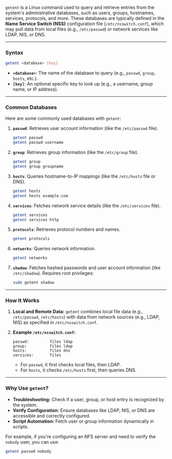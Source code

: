 `getent` is a Linux command used to query and retrieve entries from the system's administrative databases, such as users, groups, hostnames, services, protocols, and more. These databases are typically defined in the **Name Service Switch (NSS)** configuration file (`/etc/nsswitch.conf`), which may pull data from local files (e.g., `/etc/passwd`) or network services like LDAP, NIS, or DNS.

---

### **Syntax**
```bash
getent <database> [key]
```

- **`<database>`**: The name of the database to query (e.g., `passwd`, `group`, `hosts`, etc.).
- **`[key]`**: An optional specific key to look up (e.g., a username, group name, or IP address).

---

### **Common Databases**
Here are some commonly used databases with `getent`:

1. **`passwd`**: Retrieves user account information (like the `/etc/passwd` file).
   ```bash
   getent passwd
   getent passwd username
   ```

2. **`group`**: Retrieves group information (like the `/etc/group` file).
   ```bash
   getent group
   getent group groupname
   ```

3. **`hosts`**: Queries hostname-to-IP mappings (like the `/etc/hosts` file or DNS).
   ```bash
   getent hosts
   getent hosts example.com
   ```

4. **`services`**: Fetches network service details (like the `/etc/services` file).
   ```bash
   getent services
   getent services http
   ```

5. **`protocols`**: Retrieves protocol numbers and names.
   ```bash
   getent protocols
   ```

6. **`networks`**: Queries network information.
   ```bash
   getent networks
   ```

7. **`shadow`**: Fetches hashed passwords and user account information (like `/etc/shadow`).
   Requires root privileges:
   ```bash
   sudo getent shadow
   ```

---

### **How It Works**
1. **Local and Remote Data:** 
   `getent` combines local file data (e.g., `/etc/passwd`, `/etc/hosts`) with data from network sources (e.g., LDAP, NIS) as specified in `/etc/nsswitch.conf`.

2. **Example `/etc/nsswitch.conf`:**
   ```plaintext
   passwd:         files ldap
   group:          files ldap
   hosts:          files dns
   services:       files
   ```
   - For `passwd`, it first checks local files, then LDAP.
   - For `hosts`, it checks `/etc/hosts` first, then queries DNS.

---

### **Why Use `getent`?**
- **Troubleshooting:** Check if a user, group, or host entry is recognized by the system.
- **Verify Configuration:** Ensure databases like LDAP, NIS, or DNS are accessible and correctly configured.
- **Script Automation:** Fetch user or group information dynamically in scripts.

For example, if you're configuring an NFS server and need to verify the `nobody` user, you can use:
```bash
getent passwd nobody
```
